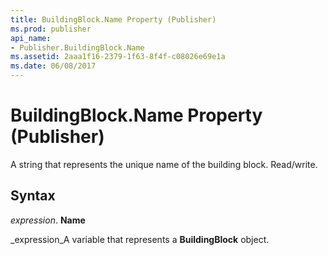 ```yaml
---
title: BuildingBlock.Name Property (Publisher)
ms.prod: publisher
api_name:
- Publisher.BuildingBlock.Name
ms.assetid: 2aaa1f16-2379-1f63-8f4f-c08026e69e1a
ms.date: 06/08/2017
---
```



# BuildingBlock.Name Property (Publisher)

A string that represents the unique name of the building block. Read/write.


## Syntax

 _expression_. **Name**

 _expression_A variable that represents a **BuildingBlock** object.


